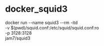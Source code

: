 # docker_squid3
docker run --name squid3 --rm -itd \
    -v $(pwd)/squid.conf:/etc/squid/squid.conf:ro \
    -p 3128:3128 \
    jam7/squid3
